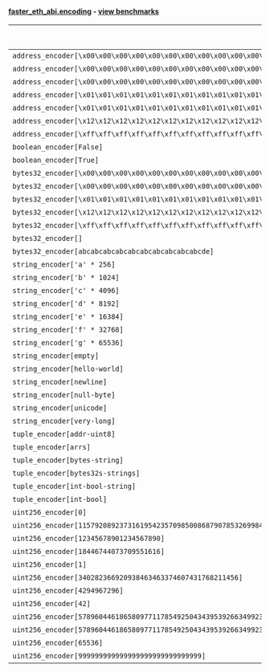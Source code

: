 #### [faster_eth_abi.encoding](https://github.com/BobTheBuidler/faster-eth-abi/blob/master/faster_eth_abi/encoding.py) - [view benchmarks](https://github.com/BobTheBuidler/faster-eth-abi/blob/master/benchmarks/test_encoding_benchmarks.py)

| Function | Reference Mean | Faster Mean | % Change | Speedup (%) | x Faster | Faster |
|----------|---------------|-------------|----------|-------------|----------|--------|
| `address_encoder[\x00\x00\x00\x00\x00\x00\x00\x00\x00\x00\x00\x00\x00\x00\x00\x00\x00\x00\x00\x00]` | 0.0012238887636081628 | 0.00043948897349820157 | 64.09% | 178.48% | 2.78x | ✅ |
| `address_encoder[\x00\x00\x00\x00\x00\x00\x00\x00\x00\x00\x00\x00\x00\x00\x00\x00\x00\x00\x00\x01]` | 0.0012299942569417984 | 0.00043690601353649607 | 64.48% | 181.52% | 2.82x | ✅ |
| `address_encoder[\x00\x00\x00\x00\x00\x00\x00\x00\x00\x00\x00\x00\x00\x00\x00\x00\x00\x00\x00\x02]` | 0.0012259647578227741 | 0.00043776563191255126 | 64.29% | 180.05% | 2.80x | ✅ |
| `address_encoder[\x01\x01\x01\x01\x01\x01\x01\x01\x01\x01\x01\x01\x01\x01\x01\x01\x01\x01\x01\x00]` | 0.0012188587831806648 | 0.0004392902428799635 | 63.96% | 177.46% | 2.77x | ✅ |
| `address_encoder[\x01\x01\x01\x01\x01\x01\x01\x01\x01\x01\x01\x01\x01\x01\x01\x01\x01\x01\x01\x01]` | 0.0012296774444520951 | 0.0004384075004755589 | 64.35% | 180.49% | 2.80x | ✅ |
| `address_encoder[\x12\x12\x12\x12\x12\x12\x12\x12\x12\x12\x12\x12\x12\x12\x12\x12\x12\x12\x12\x12]` | 0.0012262877357167368 | 0.000441451994540705 | 64.00% | 177.79% | 2.78x | ✅ |
| `address_encoder[\xff\xff\xff\xff\xff\xff\xff\xff\xff\xff\xff\xff\xff\xff\xff\xff\xff\xff\xff\xff]` | 0.0012131161631862765 | 0.00044243250434083763 | 63.53% | 174.19% | 2.74x | ✅ |
| `boolean_encoder[False]` | 0.0007423708954371799 | 0.0002578875342876083 | 65.26% | 187.87% | 2.88x | ✅ |
| `boolean_encoder[True]` | 0.000726438780158051 | 0.0002555806519719992 | 64.82% | 184.23% | 2.84x | ✅ |
| `bytes32_encoder[\x00\x00\x00\x00\x00\x00\x00\x00\x00\x00\x00\x00\x00\x00\x00\x00\x00\x00\x00\x00\x00\x00\x00\x00\x00\x00\x00\x00\x00\x00\x00\x00]` | 0.0007071181158558031 | 0.000256902712273035 | 63.67% | 175.25% | 2.75x | ✅ |
| `bytes32_encoder[\x00\x00\x00\x00\x00\x00\x00\x00\x00\x00\x00\x00\x00\x00\x00\x00]` | 0.0007143697177716735 | 0.00026547117850007896 | 62.84% | 169.10% | 2.69x | ✅ |
| `bytes32_encoder[\x01\x01\x01\x01\x01\x01\x01\x01\x01\x01\x01\x01\x01\x01\x01\x01\x01\x01\x01\x01\x01\x01\x01\x01\x01\x01\x01\x01\x01\x01\x01\x01]` | 0.0007217894896069359 | 0.0002579564692295391 | 64.26% | 179.81% | 2.80x | ✅ |
| `bytes32_encoder[\x12\x12\x12\x12\x12\x12\x12\x12\x12\x12\x12\x12\x12\x12\x12\x12\x12\x12\x12\x12\x12\x12\x12\x12\x12\x12\x12\x12\x12\x12\x12\x12]` | 0.0007164443353621946 | 0.0002570687042258229 | 64.12% | 178.70% | 2.79x | ✅ |
| `bytes32_encoder[\xff\xff\xff\xff\xff\xff\xff\xff\xff\xff\xff\xff\xff\xff\xff\xff\xff\xff\xff\xff\xff\xff\xff\xff\xff\xff\xff\xff\xff\xff\xff\xff]` | 0.000712692145468163 | 0.000257124390530091 | 63.92% | 177.18% | 2.77x | ✅ |
| `bytes32_encoder[]` | 0.0007150645867358159 | 0.000266970875701738 | 62.66% | 167.84% | 2.68x | ✅ |
| `bytes32_encoder[abcabcabcabcabcabcabcabcabcabcde]` | 0.0007189147889071256 | 0.00025718463912595115 | 64.23% | 179.53% | 2.80x | ✅ |
| `string_encoder['a' * 256]` | 0.0011045106346578937 | 0.0004213768292553511 | 61.85% | 162.12% | 2.62x | ✅ |
| `string_encoder['b' * 1024]` | 0.001143792356706762 | 0.0004735004455961227 | 58.60% | 141.56% | 2.42x | ✅ |
| `string_encoder['c' * 4096]` | 0.0011733672730797216 | 0.0004734636817938066 | 59.65% | 147.83% | 2.48x | ✅ |
| `string_encoder['d' * 8192]` | 0.001205000618298441 | 0.0005105122248858507 | 57.63% | 136.04% | 2.36x | ✅ |
| `string_encoder['e' * 16384]` | 0.0012700849384568787 | 0.0005820586765243266 | 54.17% | 118.21% | 2.18x | ✅ |
| `string_encoder['f' * 32768]` | 0.001497608328520892 | 0.0006910408001535314 | 53.86% | 116.72% | 2.17x | ✅ |
| `string_encoder['g' * 65536]` | 0.0019375798271268024 | 0.0012182924379080195 | 37.12% | 59.04% | 1.59x | ✅ |
| `string_encoder[empty]` | 0.001100331724515927 | 0.0004183228660456125 | 61.98% | 163.03% | 2.63x | ✅ |
| `string_encoder[hello-world]` | 0.0011161764946399247 | 0.00042563269417252047 | 61.87% | 162.24% | 2.62x | ✅ |
| `string_encoder[newline]` | 0.001112799988065494 | 0.0004191531750224235 | 62.33% | 165.49% | 2.65x | ✅ |
| `string_encoder[null-byte]` | 0.0011108354406581871 | 0.0004162102494239398 | 62.53% | 166.89% | 2.67x | ✅ |
| `string_encoder[unicode]` | 0.0011194596972925006 | 0.0004268582433341043 | 61.87% | 162.26% | 2.62x | ✅ |
| `string_encoder[very-long]` | 0.002193810107400144 | 0.0013160704064907108 | 40.01% | 66.69% | 1.67x | ✅ |
| `tuple_encoder[addr-uint8]` | 0.0015110980705899506 | 0.0005924176265970661 | 60.80% | 155.07% | 2.55x | ✅ |
| `tuple_encoder[arrs]` | 0.002076143247237775 | 0.0009235276656799063 | 55.52% | 124.81% | 2.25x | ✅ |
| `tuple_encoder[bytes-string]` | 0.0012731653079038128 | 0.0005390038933090742 | 57.66% | 136.21% | 2.36x | ✅ |
| `tuple_encoder[bytes32s-strings]` | 0.0028567914199354146 | 0.0011051752147921245 | 61.31% | 158.49% | 2.58x | ✅ |
| `tuple_encoder[int-bool-string]` | 0.0018292234844956292 | 0.0007494177741929665 | 59.03% | 144.09% | 2.44x | ✅ |
| `tuple_encoder[int-bool]` | 0.0010157745937508114 | 0.00041771178568122063 | 58.88% | 143.18% | 2.43x | ✅ |
| `uint256_encoder[0]` | 0.0008599165339003826 | 0.00031348767915740023 | 63.54% | 174.31% | 2.74x | ✅ |
| `uint256_encoder[115792089237316195423570985008687907853269984665640564039457584007913129639935]` | 0.0008753576849414701 | 0.0003167285189713844 | 63.82% | 176.37% | 2.76x | ✅ |
| `uint256_encoder[12345678901234567890]` | 0.000862411403950947 | 0.00031775365108128686 | 63.16% | 171.41% | 2.71x | ✅ |
| `uint256_encoder[18446744073709551616]` | 0.0008629313264749277 | 0.00031890190477396947 | 63.04% | 170.59% | 2.71x | ✅ |
| `uint256_encoder[1]` | 0.0008628600363296278 | 0.0003154044528697915 | 63.45% | 173.57% | 2.74x | ✅ |
| `uint256_encoder[340282366920938463463374607431768211456]` | 0.0008680559861147686 | 0.00031826274509025304 | 63.34% | 172.75% | 2.73x | ✅ |
| `uint256_encoder[4294967296]` | 0.00085664695013667 | 0.0003192321092172346 | 62.73% | 168.35% | 2.68x | ✅ |
| `uint256_encoder[42]` | 0.0008561779498188239 | 0.00031024916933451225 | 63.76% | 175.96% | 2.76x | ✅ |
| `uint256_encoder[57896044618658097711785492504343953926634992332820282019728792003956564819967]` | 0.0008604566669772507 | 0.0003130761792748983 | 63.62% | 174.84% | 2.75x | ✅ |
| `uint256_encoder[57896044618658097711785492504343953926634992332820282019728792003956564819968]` | 0.0008652500601072988 | 0.00031521505081246034 | 63.57% | 174.50% | 2.74x | ✅ |
| `uint256_encoder[65536]` | 0.0008555117089394694 | 0.00031767759957604017 | 62.87% | 169.30% | 2.69x | ✅ |
| `uint256_encoder[999999999999999999999999999999]` | 0.000856629909594253 | 0.0003146666734108231 | 63.27% | 172.23% | 2.72x | ✅ |
